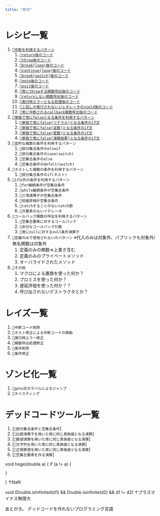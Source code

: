 ```yaml
---
title: "目次"
---
```


# レシピ一覧

1. [`🔖中断を利用するパターン`](./p_after)
    1. [`🧪return後のコード`](./r_after_return)
    1. [`🧪throw後のコード`](./r_after_throw)
    1. [`🧪break(loop)後のコード`](./r_after_loop_break)
    1. [`🧪continue(loop)後のコード`](./r_after_loop_continue)
    1. [`🧪break(switch)後のコード`](./r_after_switch_break)
    1. [`🧪goto後のコード`](./r_after_goto)
    1. [`🧪exit後のコード`](./r_after_exit)
    1. [`🧪常にthrowする関数呼出後のコード`](./r_after_func_throw)
    1. [`🧪returnしない関数呼出後のコード`](./r_after_func_not_return)
    1. [`🧪実行時エラーとなる処理後のコード`](./r_after_runtime_error)
    1. [`🧪１回しか実行されないジェネレータのyield後のコード`](./r_after_generator_yield)
    1. [`🧪常に中断されるcallback関数呼出後のコード`](./r_after_break_yield)
1. [`🔖単独で常にfalseとなる条件を利用するパターン`](./p_simple_if)
    1. [`🧪単独で常にfalse(リテラル)となる条件のif文`](./r_simple_if_literal)
    1. [`🧪単独で常にfalse(定数)となる条件のif文`](./r_simple_if_const)
    1. [`🧪単独で常にfalse(変数)となる条件のif文`](./r_simple_if_variable)
    1. [`🧪単独で常にfalse(演算結果)となる条件のif文`](./r_simple_if_operation)
1. `🔖並列な複数の条件を利用するパターン`
    1. `🧪部分集合条件のelseif`
    1. `🧪部分集合条件のcase(switch)`
    1. `🧪空集合条件のelse`
    1. `🧪空集合条件のdefalt(switch)`
1. `🔖ネストした複数の条件を利用するパターン`
    1. `🧪部分集合条件のif(ネスト)`
1. `🔖if以外の条件を利用するパターン`
    1. `🧪for継続条件が空集合条件`
    1. `🧪while継続条件が空集合条件`
    1. `🧪三項演算子が空集合条件`
    1. `🧪短絡評価が空集合条件`
    1. `🧪catchすることのないcatch節`
    1. `🧪次要素のないイテレータ`
1. `🔖コールバック関数の呼出を利用するパターン`
    1. `🧪空集合要素に対するコールバック`
    1. `🧪余分なコールバック引数`
    1. `🧪常にnullに対するnull条件演算子`
1. `🔖定義のみで使用されないのパターン` ※代入のみは対象外、パブリックも対象外/無名関数は対象外
    1. 定義のみの関数⇒上書き含む
    1. 定義のみのプライベートメソッド
    1. オーバライドされたメソッド
1. `🔖その他`
    1. マクロによる置換を使った何か？
    1. プロミスを使った何か？
    1. 遅延評価を使った何か？？
    1. 呼び出されないデストラクタとか？

# レイズ一覧

1. `👼中断コード削除`
1. `👼ネスト修正による中断コードの移動`
1. `👼実行時エラー修正`
1. `👼関数呼出処理修正`
1. `👼条件削除`
1. `👼条件修正`


# ゾンビ化一覧

1. `🧟goto文のラベルによるジャンプ`
1. `🧟ホイスティング`

# デッドコードツール一覧

1. [`🔪部分集合条件と空集合条件`]
1. [`🔪比較演算子を用いた常に同じ真偽値となる演算`]
1. [`🔪数値演算を用いた常に同じ真偽値となる演算`]  
1. [`🔪文字列を用いた常に同じ真偽値となる演算`]  
1. [`🔪正規表現を用いた常に同じ真偽値となる演算`]  
1. [`🔪空集合要素を作る演算`]








void hoge(double a) {
    if (a != a) {

    }
}
↑NaN

void (Double.isInfinited(d1) && Double.isinfinite(d2) && d1 != d2)
↑プラスマイナス無限大




あとがき。
デッドコードを作れないプログラミング言語
